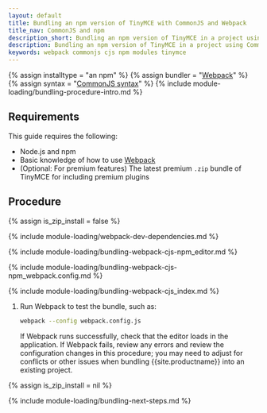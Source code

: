 ```yaml
---
layout: default
title: Bundling an npm version of TinyMCE with CommonJS and Webpack
title_nav: CommonJS and npm
description_short: Bundling an npm version of TinyMCE in a project using CommonJS and Webpack
description: Bundling an npm version of TinyMCE in a project using CommonJS and Webpack
keywords: webpack commonjs cjs npm modules tinymce
---
```


{% assign installtype = "an npm" %}
{% assign bundler = "[Webpack](https://webpack.js.org/)" %}
{% assign syntax = "[CommonJS syntax](http://www.commonjs.org/specs/modules/1.0/)" %}
{% include module-loading/bundling-procedure-intro.md %}

## Requirements

This guide requires the following:

- Node.js and npm
- Basic knowledge of how to use [Webpack](https://webpack.js.org/)
- (Optional: For premium features) The latest premium `.zip` bundle of TinyMCE for including premium plugins

## Procedure

{% assign is_zip_install = false %}

{% include module-loading/webpack-dev-dependencies.md %}

{% include module-loading/bundling-webpack-cjs-npm_editor.md %}

{% include module-loading/bundling-webpack-cjs-npm_webpack.config.md %}

{% include module-loading/bundling-webpack-cjs_index.md %}

1. Run Webpack to test the bundle, such as:

    ```sh
    webpack --config webpack.config.js
    ```

    If Webpack runs successfully, check that the editor loads in the application.
    If Webpack fails, review any errors and review the configuration changes in this procedure; you may need to adjust for conflicts or other issues when bundling {{site.productname}} into an existing project.

{% assign is_zip_install = nil %}

{% include module-loading/bundling-next-steps.md %}
